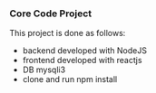 ### Core Code Project

This project is done as follows:

- backend developed with NodeJS
- frontend developed with reactjs
- DB mysqli3
- clone and run npm install 


